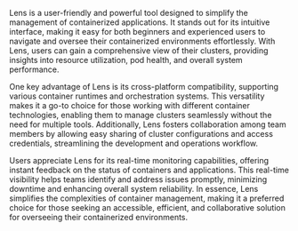 Lens is a user-friendly and powerful tool designed to simplify the management of containerized applications. It stands out for its intuitive interface, making it easy for both beginners and experienced users to navigate and oversee their containerized environments effortlessly. With Lens, users can gain a comprehensive view of their clusters, providing insights into resource utilization, pod health, and overall system performance.

One key advantage of Lens is its cross-platform compatibility, supporting various container runtimes and orchestration systems. This versatility makes it a go-to choice for those working with different container technologies, enabling them to manage clusters seamlessly without the need for multiple tools. Additionally, Lens fosters collaboration among team members by allowing easy sharing of cluster configurations and access credentials, streamlining the development and operations workflow.

Users appreciate Lens for its real-time monitoring capabilities, offering instant feedback on the status of containers and applications. This real-time visibility helps teams identify and address issues promptly, minimizing downtime and enhancing overall system reliability. In essence, Lens simplifies the complexities of container management, making it a preferred choice for those seeking an accessible, efficient, and collaborative solution for overseeing their containerized environments.
